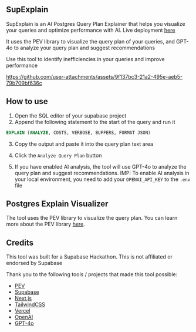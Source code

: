 ## SupExplain

SupExplain is an AI Postgres Query Plan Explainer that helps you visualize your queries and optimize performance with AI. Live deployment [here](https://supexplain.vercel.app)

It uses the PEV library to visualize the query plan of your queries, and GPT-4o to analyze your query plan and suggest recommendations

Use this tool to identify inefficiencies in your queries and improve performance

https://github.com/user-attachments/assets/9f137bc3-21a2-495e-aeb5-79b709bf636c


## How to use

1. Open the SQL editor of your supabase project
2. Append the following statement to the start of the query and run it

```sql
EXPLAIN (ANALYZE, COSTS, VERBOSE, BUFFERS, FORMAT JSON)
```

3. Copy the output and paste it into the query plan text area
4. Click the `Analyze Query Plan` button

5. If you have enabled AI analysis, the tool will use GPT-4o to analyze the query plan and suggest recommendations. IMP: To enable AI analysis in your local environment, you need to add your `OPENAI_API_KEY` to the `.env` file


## Postgres Explain Visualizer

The tool uses the PEV library to visualize the query plan. You can learn more about the PEV library [here](https://github.com/dalibo/pev2).


## Credits

This tool was built for a Supabase Hackathon. This is not affiliated or endorsed by Supabase

Thank you to the following tools / projects that made this tool possible:

- [PEV](https://github.com/dalibo/pev2)
- [Supabase](https://supabase.com)
- [Next.js](https://nextjs.org)
- [TailwindCSS](https://tailwindcss.com)
- [Vercel](https://vercel.com)
- [OpenAI](https://openai.com)
- [GPT-4o](https://platform.openai.com/docs/models/gpt-4o)
